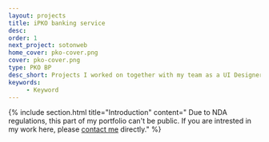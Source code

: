 ```yaml
---
layout: projects
title: iPKO banking service
desc: 
order: 1
next_project: sotonweb
home_cover: pko-cover.png
cover: pko-cover.png
type: PKO BP
desc_short: Projects I worked on together with my team as a UI Designer for the biggest Polish bank
keywords: 
     - Keyword
---
```

{%
     include section.html 
     title="Introduction"
     content="
Due to NDA regulations, this part of my portfolio can't be public. If you are intrested in my work here, please [contact me](mailto:contact@julia-popko.design) directly."
%}